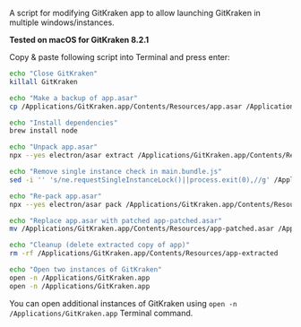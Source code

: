 A script for modifying GitKraken app to allow launching GitKraken in multiple windows/instances.

**Tested on macOS for GitKraken 8.2.1**

Copy & paste following script into Terminal and press enter:

```bash
echo "Close GitKraken"
killall GitKraken

echo "Make a backup of app.asar"
cp /Applications/GitKraken.app/Contents/Resources/app.asar /Applications/GitKraken.app/Contents/Resources/app-backup.asar

echo "Install dependencies"
brew install node

echo "Unpack app.asar"
npx --yes electron/asar extract /Applications/GitKraken.app/Contents/Resources/app.asar /Applications/GitKraken.app/Contents/Resources/app-extracted

echo "Remove single instance check in main.bundle.js"
sed -i '' 's/ne.requestSingleInstanceLock()||process.exit(0),//g' /Applications/GitKraken.app/Contents/Resources/app-extracted/src/main/static/main.bundle.js

echo "Re-pack app.asar"
npx --yes electron/asar pack /Applications/GitKraken.app/Contents/Resources/app-extracted /Applications/GitKraken.app/Contents/Resources/app-patched.asar

echo "Replace app.asar with patched app-patched.asar"
mv /Applications/GitKraken.app/Contents/Resources/app-patched.asar /Applications/GitKraken.app/Contents/Resources/app.asar

echo "Cleanup (delete extracted copy of app)"
rm -rf /Applications/GitKraken.app/Contents/Resources/app-extracted

echo "Open two instances of GitKraken"
open -n /Applications/GitKraken.app
open -n /Applications/GitKraken.app
```

You can open additional instances of GitKraken using `open -n /Applications/GitKraken.app` Terminal command.
